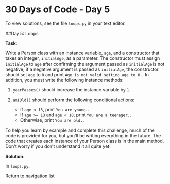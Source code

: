 # 30 Days of Code - Day 5

To view solutions, see the file `loops.py` in your text editor.

##Day 5: Loops

**Task**:

Write a Person class with an instance variable, `age`, and a constructor that takes an integer, `initialAge`,
as a parameter. The constructor must assign `initialAge` to `age` after confirming the argument passed as `initialAge`
is not negative; if a negative argument is passed as `initialAge`, the constructor should set `age` to `0` and print
`Age is not valid setting age to 0.`. In addition, you must write the following instance methods:

1. `yearPasses()` should increase the instance variable by `1`.

2. `amIOld()` should perform the following conditional actions:
    * If `age < 13`, print `You are young.`.
    * If `age >= 13` and `age < 18`, print `You are a teenager.`.
    * Otherwise, print `You are old.`.

To help you learn by example and complete this challenge, much of the code is provided for you,
but you'll be writing everything in the future. The code that creates each instance of your Person class is in
the main method. Don't worry if you don't understand it all quite yet!

**Solution**:

In `loops.py`.

Return to [navigation list](/README.md "navigation list")